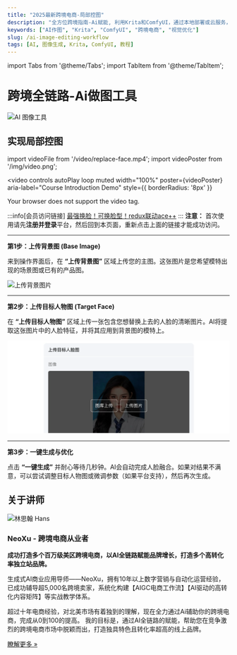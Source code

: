 ```yaml
---
title: "2025最新跨境电商-局部控图"
description: "全方位跨境指南-Ai赋能, 利用Krita和ComfyUI，通过本地部署或云服务，实现精准控制的AI图像生成与编辑，优化电商视觉内容。"
keywords: ["AI作图", "Krita", "ComfyUI", "跨境电商", "视觉优化"]
slug: /ai-image-editing-workflow
tags: [AI, 图像生成, Krita, ComfyUI, 教程]
---
```

import Tabs from '@theme/Tabs';
import TabItem from '@theme/TabItem';

# 跨境全链路-Ai做图工具
![AI 图像工具](/img/image%20tool.jpg)



## 实现局部控图

import videoFile from '/video/replace-face.mp4';
import videoPoster from '/img/video.png';

<video
  controls
  autoPlay
  loop
  muted
  width="100%"
  poster={videoPoster}
  aria-label="Course Introduction Demo"
  style={{ borderRadius: '8px' }}
>
  <source src={videoFile} type="video/mp4" />
  Your browser does not support the video tag.
</video>

:::info[会员访问链接]
[最强换脸！可换脸型！redux联动ace++](https://www.liblib.art/lib3?uuid=ab03812c23254badb6135d8d110caacf&modelInfo=e2c816e65ae04ba7a24aa264f027a1df)
:::
**注意：** 首次使用请先**注册并登录**平台，然后回到本页面，重新点击上面的链接才能成功访问。

---

**第1步：上传背景图 (Base Image)**

来到操作界面后，在 **“上传背景图”** 区域上传您的主图。这张图片是您希望模特出现的场景图或已有的产品图。

![上传背景图片](/img/局部控图-jn.png)

---

**第2步：上传目标人物图 (Target Face)**

在 **“上传目标人物图”** 区域上传一张包含您想替换上去的人脸的清晰图片。AI将提取这张图片中的人脸特征，并将其应用到背景图的模特上。

![上传需要添加的人脸图](../../static/img/局部控图-nw.png)

---

**第3步：一键生成与优化**

点击 **“一键生成”** 并耐心等待几秒钟。AI会自动完成人脸融合。如果对结果不满意，可以尝试调整目标人物图或微调参数（如果平台支持），然后再次生成。

## 关于讲师

<div className="row row--align-center">
  <div className="col col--3">
    <img
      src="/img/neoxu.png"
      alt="林思翰 Hans"
      className="instructor-profile-pic"
    />
  </div>
  <div className="col col--9">
    <h3>NeoXu - 跨境电商从业者</h3>
    <p><strong>成功打造多个百万级美区跨境电商，以AI全链路赋能品牌增长，打造多个高转化率独立站品牌。</strong></p>
    <p>
      生成式AI商业应用导师——NeoXu，拥有10年以上数字营销与自动化运营经验，已成功辅导超5,000名跨境卖家，系统化构建【AIGC电商工作流】【AI驱动的高转化内容矩阵】等实战教学体系。
    </p>
    <p>
      超过十年电商经验，对北美市场有着独到的理解，现在全力通过Ai辅助你的跨境电商，完成从0到100的提高。
      我的目标是，通过AI全链路的赋能，帮助您在竞争激烈的跨境电商市场中脱颖而出，打造独具特色且转化率超高的线上品牌。
    </p>
    <a href="#">瞭解更多 &raquo;</a>
  </div>
</div>